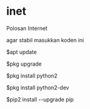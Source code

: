 # inet
Polosan Internet

agar stabil masukkan koden ini
 
$apt update

$pkg upgrade

$pkg install python2

$pkg install python2-dev

$pip2 install --upgrade pip

